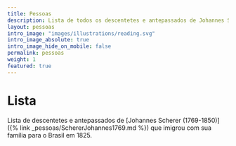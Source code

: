 ```yaml
---
title: Pessoas
description: Lista de todos os descentetes e antepassados de Johannes Scherer já descritos no site.
layout: pessoas
intro_image: "images/illustrations/reading.svg"
intro_image_absolute: true
intro_image_hide_on_mobile: false
permalink: pessoas
weight: 1
featured: true
---
```


# Lista

Lista de descentetes e antepassados de [Johannes Scherer (1769-1850)]({% link _pessoas/SchererJohannes1769.md %}) que imigrou com sua família para o Brasil em 1825.

